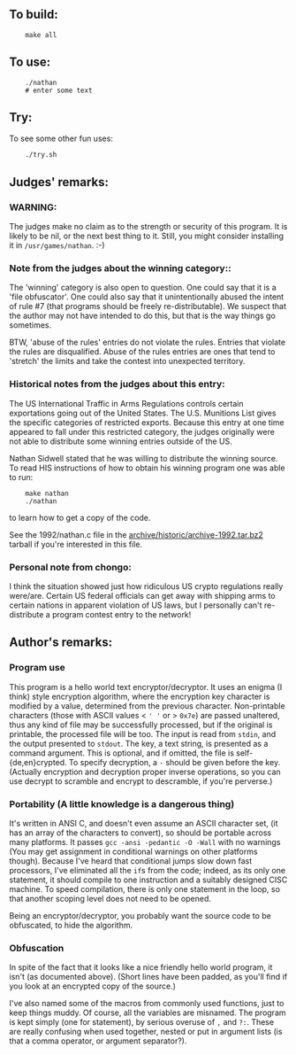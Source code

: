 ## To build:

``` <!---sh-->
    make all
```


## To use:

``` <!---sh-->
    ./nathan
    # enter some text
```


## Try:

To see some other fun uses:

``` <!---sh-->
    ./try.sh
```


## Judges' remarks:

### WARNING:

The judges make no claim as to the strength or security
of this program.  It is likely to be nil, or the next
best thing to it.  Still, you might consider installing
it in `/usr/games/nathan`.  :-)


### Note from the judges about the winning category::

The 'winning' category is also open to question.  One could say
that it is a 'file obfuscator'.  One could also say that it
unintentionally abused the intent of rule #7 (that programs
should be freely re-distributable).  We suspect that the author
may not have intended to do this, but that is the way things go
sometimes.

BTW, 'abuse of the rules' entries do not violate the rules.
Entries that violate the rules are disqualified.  Abuse of the
rules entries are ones that tend to 'stretch' the limits and
take the contest into unexpected territory.


### Historical notes from the judges about this entry:

The US International Traffic in Arms Regulations controls certain exportations
going out of the United States.  The U.S.  Munitions List gives the specific
categories of restricted exports.  Because this entry at one time appeared to
fall under this restricted category, the judges originally were not able to
distribute some winning entries outside of the US.

Nathan Sidwell stated that he was willing to distribute the winning source.  To
read HIS instructions of how to obtain his winning program one was able to run:

``` <!---sh-->
    make nathan
    ./nathan
```

to learn how to get a copy of the code.

See the 1992/nathan.c file in the
[archive/historic/archive-1992.tar.bz2](../../archive/historic/archive-1992.tar.bz2)
tarball if you're interested in this file.


### Personal note from chongo:

I think the situation showed just how ridiculous US crypto regulations really
were/are.  Certain US federal officials can get away with shipping arms to
certain nations in apparent violation of US laws, but I personally can't
re-distribute a program contest entry to the network!


## Author's remarks:

### Program use

This program is a hello world text encryptor/decryptor. It uses an
enigma (I think) style encryption algorithm, where the encryption
key character is modified by a value, determined from the previous
character.  Non-printable characters (those with ASCII values < `' '`
or > `0x7e`) are passed unaltered, thus any kind of file may be
successfully processed, but if the original is printable, the
processed file will be too. The input is read from `stdin`, and the
output presented to `stdout`. The key, a text string, is presented as
a command argument. This is optional, and if omitted, the file is
self-{de,en}crypted. To specify decryption, a `-` should be given
before the key. (Actually encryption and decryption proper inverse
operations, so you can use decrypt to scramble and encrypt to
descramble, if you're perverse.)

### Portability (A little knowledge is a dangerous thing)

It's written in ANSI C, and doesn't even assume an ASCII character
set, (it has an array of the characters to convert), so should be
portable across many platforms. It passes `gcc -ansi -pedantic -O
-Wall` with no warnings (You may get assignment in conditional
warnings on other platforms though).  Because I've heard that
conditional jumps slow down fast processors, I've eliminated all
the `if`s from the code; indeed, as its only one statement, it should
compile to one instruction and a suitably designed CISC machine. To
speed compilation, there is only one statement in the loop, so that
another scoping level does not need to be opened.

Being an encryptor/decryptor, you probably want the source code to
be obfuscated, to hide the algorithm.

### Obfuscation

In spite of the fact that it looks like a nice friendly hello world
program, it isn't (as documented above). (Short lines have been padded,
as you'll find if you look at an encrypted copy of the source.)

I've also named some of the macros from commonly used functions, just to keep
things muddy. Of course, all the variables are misnamed. The program is kept
simply (one for statement), by serious overuse of `,` and `?:`. These are really
confusing when used together, nested or put in argument lists (is that a comma
operator, or argument separator?).


<!--

    Copyright © 1984-2024 by Landon Curt Noll. All Rights Reserved.

    You are free to share and adapt this file under the terms of this license:

	Creative Commons Attribution-ShareAlike 4.0 International (CC BY-SA 4.0)

    For more information, see:

	https://creativecommons.org/licenses/by-sa/4.0/

-->
